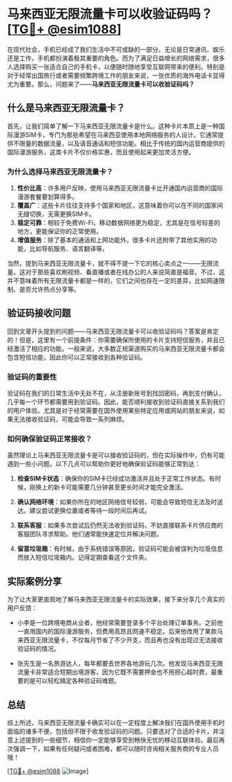 # 马来西亚无限流量卡可以收验证码吗？[[TG💪+ @esim1088](https://t.me/s/esim1088)]

在现代社会，手机已经成了我们生活中不可或缺的一部分。无论是日常通讯、娱乐还是工作，手机都扮演着极其重要的角色。而为了满足日益增长的网络需求，很多人选择购买一张适合自己的手机卡，以便随时随地享受互联网带来的便利。特别是对于经常出国旅行或者需要频繁跨境工作的朋友来说，一张优质的海外电话卡显得尤为重要。那么，问题来了——**马来西亚无限流量卡可以收验证码吗？**

## 什么是马来西亚无限流量卡？

首先，让我们简单了解一下马来西亚无限流量卡是什么。这种卡片本质上是一种国际漫游SIM卡，专门为那些希望在马来西亚使用本地网络服务的人设计。它通常提供不限量的数据流量，以及语音通话和短信功能。相比于传统的国内运营商提供的国际漫游服务，这类卡片不仅价格实惠，而且使用起来更加灵活方便。

### 为什么选择马来西亚无限流量卡？

1. **性价比高**：许多用户反映，使用马来西亚无限流量卡比开通国内运营商的国际漫游套餐要划算得多。
2. **覆盖广**：这些卡片往往支持多个国家和地区，这意味着你可以在不同的国家间无缝切换，无需更换SIM卡。
3. **稳定可靠**：相较于免费Wi-Fi，移动数据网络更为稳定，尤其是在信号较差的地方，更能保证你的正常使用。
4. **增值服务**：除了基本的通话和上网功能外，很多卡片还附带了其他实用的功能，比如导航服务、语言翻译等。

当然，提到马来西亚无限流量卡，就不得不提一下它的核心卖点之一——无限流量。这对于那些喜欢刷视频、看直播或者在线办公的人来说简直是福音。不过，这并不意味着所有无限流量卡都是一样的，它们之间也存在一定的差异，比如网速限制、是否允许热点分享等。

## 验证码接收问题

回到文章开头提到的问题——马来西亚无限流量卡可以收验证码吗？答案是肯定的！但是，这里有一个前提条件：你需要确保所使用的卡片支持短信服务，并且已经激活了相应的功能。一般来说，大多数正规渠道购买的马来西亚无限流量卡都会包含短信功能，因此你可以正常接收到各种验证码。

### 验证码的重要性

验证码在我们的日常生活中无处不在，从注册新账号到找回密码，再到支付确认，几乎每一个环节都需要用到验证码。因此，能否顺利接收到验证码直接关系到我们的用户体验。尤其是对于经常需要在国外使用某些特定应用或网站的朋友来说，如果无法接收验证码，可能会导致一系列麻烦。

### 如何确保验证码正常接收？

虽然理论上马来西亚无限流量卡是可以接收验证码的，但在实际操作中，仍有可能遇到一些小问题。以下几点可以帮助你更好地确保验证码能够正常到达：

1. **检查SIM卡状态**：确保你的SIM卡已经成功激活并且处于正常工作状态。有时候，刚换上的新卡可能需要几分钟甚至更长时间才能完全激活。
   
2. **确认网络环境**：如果你所在的地区网络信号较弱，可能会导致短信无法及时送达。建议尝试更换位置或者等待一段时间后再试。
   
3. **联系客服**：如果多次尝试后仍然无法收到验证码，不妨直接联系卡片供应商的客服团队寻求帮助。他们通常能快速定位并解决问题。

4. **留意垃圾箱**：有时候，由于系统错误等原因，验证码可能会被误判为垃圾信息而放入短信垃圾箱内。记得定期查看这个文件夹。

## 实际案例分享

为了让大家更直观地了解马来西亚无限流量卡的实际效果，接下来分享几个真实的用户反馈：

- 小李是一位跨境电商从业者，他经常需要登录多个平台处理订单事务。之前他一直用国内的国际漫游服务，但费用高昂且网速不稳定。后来他改用了某款马来西亚无限流量卡，不仅每月节省了不少开支，而且再也没有出现过无法接收验证码的情况。
  
- 张先生是一名旅游达人，每年都要去世界各地游玩几次。他发现马来西亚无限流量卡非常适合短期出境游客，因为它既不需要押金也不用担心超时费，最重要的是可以轻松搞定各种验证码难题。

## 总结

综上所述，马来西亚无限流量卡确实可以在一定程度上解决我们在国外使用手机时面临的诸多不便，包括但不限于收发验证码的问题。只要选对了合适的卡片，并注意上述提到的一些细节，相信你一定能够享受到畅快无忧的移动互联体验。最后再次强调一下，如果有任何疑问或者困难，都可以随时咨询相关服务商的专业人员哦！

[[TG💪+ @esim1088](https://t.me/s/esim1088) ![Image](https://i.postimg.cc/4NQfJmqS/Snipaste-2025-05-13-00-14-12.png)]